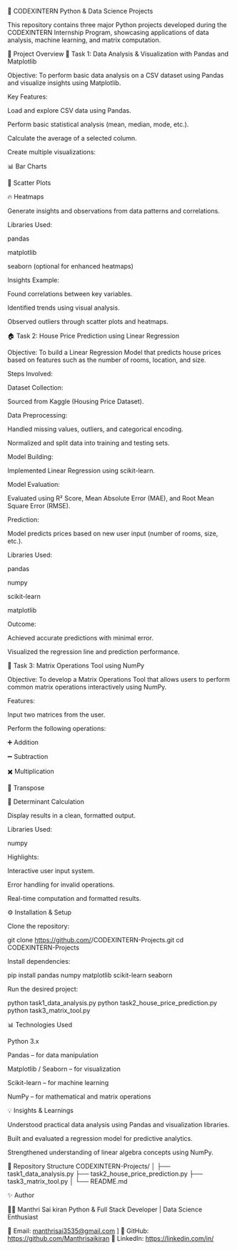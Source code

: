 🧠 CODEXINTERN Python & Data Science Projects

This repository contains three major Python projects developed during the CODEXINTERN Internship Program, showcasing applications of data analysis, machine learning, and matrix computation.

📘 Project Overview
🧩 Task 1: Data Analysis & Visualization with Pandas and Matplotlib

Objective:
To perform basic data analysis on a CSV dataset using Pandas and visualize insights using Matplotlib.

Key Features:

Load and explore CSV data using Pandas.

Perform basic statistical analysis (mean, median, mode, etc.).

Calculate the average of a selected column.

Create multiple visualizations:

📊 Bar Charts

🔵 Scatter Plots

🔥 Heatmaps

Generate insights and observations from data patterns and correlations.

Libraries Used:

pandas

matplotlib

seaborn (optional for enhanced heatmaps)

Insights Example:

Found correlations between key variables.

Identified trends using visual analysis.

Observed outliers through scatter plots and heatmaps.

🏠 Task 2: House Price Prediction using Linear Regression

Objective:
To build a Linear Regression Model that predicts house prices based on features such as the number of rooms, location, and size.

Steps Involved:

Dataset Collection:

Sourced from Kaggle (Housing Price Dataset).

Data Preprocessing:

Handled missing values, outliers, and categorical encoding.

Normalized and split data into training and testing sets.

Model Building:

Implemented Linear Regression using scikit-learn.

Model Evaluation:

Evaluated using R² Score, Mean Absolute Error (MAE), and Root Mean Square Error (RMSE).

Prediction:

Model predicts prices based on new user input (number of rooms, size, etc.).

Libraries Used:

pandas

numpy

scikit-learn

matplotlib

Outcome:

Achieved accurate predictions with minimal error.

Visualized the regression line and prediction performance.

🔢 Task 3: Matrix Operations Tool using NumPy

Objective:
To develop a Matrix Operations Tool that allows users to perform common matrix operations interactively using NumPy.

Features:

Input two matrices from the user.

Perform the following operations:

➕ Addition

➖ Subtraction

✖️ Multiplication

🔁 Transpose

📐 Determinant Calculation

Display results in a clean, formatted output.

Libraries Used:

numpy

Highlights:

Interactive user input system.

Error handling for invalid operations.

Real-time computation and formatted results.

⚙️ Installation & Setup

Clone the repository:

git clone https://github.com/<your-username>/CODEXINTERN-Projects.git
cd CODEXINTERN-Projects


Install dependencies:

pip install pandas numpy matplotlib scikit-learn seaborn


Run the desired project:

python task1_data_analysis.py
python task2_house_price_prediction.py
python task3_matrix_tool.py

📊 Technologies Used

Python 3.x

Pandas – for data manipulation

Matplotlib / Seaborn – for visualization

Scikit-learn – for machine learning

NumPy – for mathematical and matrix operations

💡 Insights & Learnings

Understood practical data analysis using Pandas and visualization libraries.

Built and evaluated a regression model for predictive analytics.

Strengthened understanding of linear algebra concepts using NumPy.

📁 Repository Structure
CODEXINTERN-Projects/
│
├── task1_data_analysis.py
├── task2_house_price_prediction.py
├── task3_matrix_tool.py
│
└── README.md

✨ Author

👨‍💻 Manthri Sai kiran
Python & Full Stack Developer | Data Science Enthusiast

📧 Email: manthrisai3535@gmail.com
]
🔗 GitHub: https://github.com/Manthrisaikiran
🔗 LinkedIn: https://linkedin.com/in/<your-profile>
